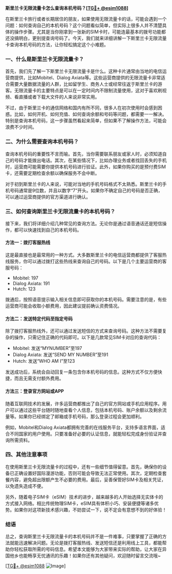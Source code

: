 **斯里兰卡无限流量卡怎么查询本机号码？[[TG💪+ @esim1088](https://t.me/s/esim1088)]**

在斯里兰卡旅行或者长期居住的朋友，如果使用无限流量卡的话，可能会遇到一个问题：如何查询自己的本机号码？这个问题看似简单，但实际上很多人并不清楚具体的操作步骤。尤其是当你刚拿到一张新的SIM卡时，可能连最基本的拨号功能都还没搞明白，更别提查询号码了。今天，我们就来详细讲解一下斯里兰卡无限流量卡查询本机号码的方法，让你轻松搞定这个小难题。

### 一、什么是斯里兰卡无限流量卡？

首先，我们先了解一下斯里兰卡无限流量卡是什么。这种卡片通常由当地的电信运营商提供，比如Mobitel、Dialog Axiata等。这些运营商提供的无限流量卡非常适合需要大量数据流量的人群，比如留学生、商务人士或经常往返于斯里兰卡的游客。无限流量卡的主要特点是可以在一定时间内不限制流量使用，这对于喜欢刷视频、看直播或者下载大文件的人来说非常实用。

不过，由于斯里兰卡的通信网络和国内有所不同，很多人在初次使用时会感到困惑。比如，如何开机、如何充值、如何查询余额和号码等问题，都需要一一解决。特别是查询本机号码，这一步骤虽然看起来简单，但如果不了解操作方法，可能会浪费不少时间。

### 二、为什么需要查询本机号码？

查询本机号码的重要性不言而喻。首先，当你需要联系朋友或家人时，必须知道自己的号码才能拨出电话。其次，在某些情况下，比如办理业务或者找回丢失的手机时，运营商可能需要你提供本机号码进行验证。此外，如果你购买的是预付费SIM卡，还需要定期检查余额以确保服务不会中断。

对于初到斯里兰卡的人来说，可能对当地的手机号码格式不太熟悉。斯里兰卡的手机号码通常是9位数，并且以数字“7”开头。如果你不确定自己的号码是否正确，可以通过运营商提供的官方渠道进行确认。

### 三、如何查询斯里兰卡无限流量卡的本机号码？

接下来，我们将详细介绍几种常见的查询方法。无论你是通过语音通话还是短信操作，都可以快速找到自己的本机号码。

#### 方法一：拨打客服热线

这是最直接也是最常用的一种方式。大多数斯里兰卡的电信运营商都提供了客服热线服务，你可以通过拨打这些热线来查询自己的号码。以下是几个主要运营商的客服号码：

- Mobitel: 197
- Dialog Axiata: 191
- Hutch: 123

拨通后，按照语音提示输入相关信息即可获取你的本机号码。需要注意的是，有些运营商可能会收取小额费用，因此建议提前确认资费情况。

#### 方法二：发送特定代码至指定号码

除了拨打客服热线外，还可以通过发送短信的方式来查询号码。这种方法不需要复杂的操作，只需记住正确的代码即可。以下是几款常见SIM卡对应的查询代码：

- Mobitel: 发送“MYNUMBER”至197
- Dialog Axiata: 发送“SEND MY NUMBER”至191
- Hutch: 发送“WHO AM I”至123

发送成功后，系统会自动回复一条包含你本机号码的信息。这种方式不仅方便快捷，而且无需支付额外费用。

#### 方法三：登录官方网站或APP

随着互联网技术的发展，许多运营商都推出了自己的官方网站或手机应用程序。用户可以通过这些平台随时随地查看个人信息，包括本机号码、账户余额以及剩余流量等。如果你已经绑定了邮箱或手机号码，那么登录过程会更加顺利。

例如，Mobitel和Dialog Axiata都拥有完善的在线服务平台，支持多语言界面，适合不同国家的用户使用。只要准备好必要的认证信息，就能轻松完成身份验证并查询所需资料。

### 四、其他注意事项

在使用斯里兰卡无限流量卡的过程中，还有一些细节值得留意。首先，确保你的设备已正确设置好国际漫游功能，否则可能会导致无法正常使用。其次，定期检查套餐内容，避免超出限额产生不必要的费用。最后，妥善保管好SIM卡及相关凭证，以免遗失造成不便。

另外，随着电子SIM卡（eSIM）技术的进步，越来越多的人开始选择无实体卡的方式接入网络。相比传统物理SIM卡，eSIM具有体积小巧、安装便捷等诸多优势。如果你对这项新技术感兴趣，不妨尝试一下，说不定会有意想不到的好体验！

### 结语

总之，查询斯里兰卡无限流量卡的本机号码并不是一件难事，只要掌握了正确的方法就能迅速解决问题。无论是拨打客服热线、发送短信还是利用线上工具，都能帮助你轻松获取所需的号码信息。希望本文能够为大家带来实际的帮助，让大家在异国他乡也能畅享无忧通讯的乐趣！如果你还有其他疑问，欢迎随时留言交流哦~

[[TG💪+ @esim1088](https://t.me/s/esim1088) ![Image](https://i.postimg.cc/4NQfJmqS/Snipaste-2025-05-13-00-14-12.png)]
